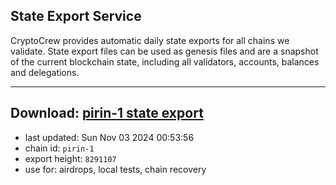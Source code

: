## State Export Service
CryptoCrew provides automatic daily state exports for all chains we validate. State export files can be used as genesis files and are a snapshot of the current blockchain state, including all validators, accounts, balances and delegations.

---
**Download: [pirin-1 state export](https://dl-eu2.ccvalidators.com/SERVICE/nolus/pirin-1_export_8291107.json)**
---

- last updated: Sun Nov 03 2024 00:53:56
- chain id: `pirin-1`
- export height: `8291107`
- use for: airdrops, local tests, chain recovery
